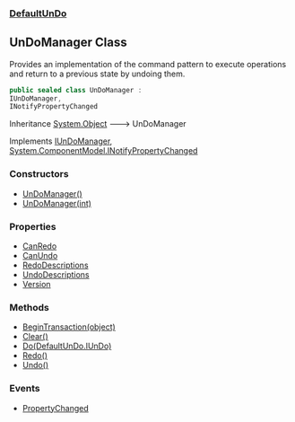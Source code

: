 ### [DefaultUnDo](./DefaultUnDo.md 'DefaultUnDo')
## UnDoManager Class
Provides an implementation of the command pattern to execute operations and return to a previous state by undoing them.  
```csharp
public sealed class UnDoManager :
IUnDoManager,
INotifyPropertyChanged
```
Inheritance [System.Object](https://docs.microsoft.com/en-us/dotnet/api/System.Object 'System.Object') &#129106; UnDoManager  

Implements [IUnDoManager](./DefaultUnDo-IUnDoManager.md 'DefaultUnDo.IUnDoManager'), [System.ComponentModel.INotifyPropertyChanged](https://docs.microsoft.com/en-us/dotnet/api/System.ComponentModel.INotifyPropertyChanged 'System.ComponentModel.INotifyPropertyChanged')  
### Constructors
- [UnDoManager()](./DefaultUnDo-UnDoManager-UnDoManager().md 'DefaultUnDo.UnDoManager.UnDoManager()')
- [UnDoManager(int)](./DefaultUnDo-UnDoManager-UnDoManager(int).md 'DefaultUnDo.UnDoManager.UnDoManager(int)')
### Properties
- [CanRedo](./DefaultUnDo-UnDoManager-CanRedo.md 'DefaultUnDo.UnDoManager.CanRedo')
- [CanUndo](./DefaultUnDo-UnDoManager-CanUndo.md 'DefaultUnDo.UnDoManager.CanUndo')
- [RedoDescriptions](./DefaultUnDo-UnDoManager-RedoDescriptions.md 'DefaultUnDo.UnDoManager.RedoDescriptions')
- [UndoDescriptions](./DefaultUnDo-UnDoManager-UndoDescriptions.md 'DefaultUnDo.UnDoManager.UndoDescriptions')
- [Version](./DefaultUnDo-UnDoManager-Version.md 'DefaultUnDo.UnDoManager.Version')
### Methods
- [BeginTransaction(object)](./DefaultUnDo-UnDoManager-BeginTransaction(object).md 'DefaultUnDo.UnDoManager.BeginTransaction(object)')
- [Clear()](./DefaultUnDo-UnDoManager-Clear().md 'DefaultUnDo.UnDoManager.Clear()')
- [Do(DefaultUnDo.IUnDo)](./DefaultUnDo-UnDoManager-Do(DefaultUnDo-IUnDo).md 'DefaultUnDo.UnDoManager.Do(DefaultUnDo.IUnDo)')
- [Redo()](./DefaultUnDo-UnDoManager-Redo().md 'DefaultUnDo.UnDoManager.Redo()')
- [Undo()](./DefaultUnDo-UnDoManager-Undo().md 'DefaultUnDo.UnDoManager.Undo()')
### Events
- [PropertyChanged](./DefaultUnDo-UnDoManager-PropertyChanged.md 'DefaultUnDo.UnDoManager.PropertyChanged')
